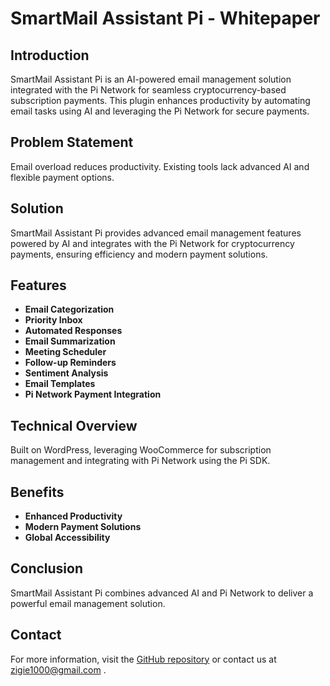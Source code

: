 # SmartMail Assistant Pi - Whitepaper

## Introduction
SmartMail Assistant Pi is an AI-powered email management solution integrated with the Pi Network for seamless cryptocurrency-based subscription payments. This plugin enhances productivity by automating email tasks using AI and leveraging the Pi Network for secure payments.

## Problem Statement
Email overload reduces productivity. Existing tools lack advanced AI and flexible payment options.

## Solution
SmartMail Assistant Pi provides advanced email management features powered by AI and integrates with the Pi Network for cryptocurrency payments, ensuring efficiency and modern payment solutions.

## Features
- **Email Categorization**
- **Priority Inbox**
- **Automated Responses**
- **Email Summarization**
- **Meeting Scheduler**
- **Follow-up Reminders**
- **Sentiment Analysis**
- **Email Templates**
- **Pi Network Payment Integration**

## Technical Overview
Built on WordPress, leveraging WooCommerce for subscription management and integrating with Pi Network using the Pi SDK.

## Benefits
- **Enhanced Productivity**
- **Modern Payment Solutions**
- **Global Accessibility**

## Conclusion
SmartMail Assistant Pi combines advanced AI and Pi Network to deliver a powerful email management solution.

## Contact
For more information, visit the [GitHub repository](https://github.com/zigie1000/smartmail-assistant-pi) or contact us at zigie1000@gmail.com .
